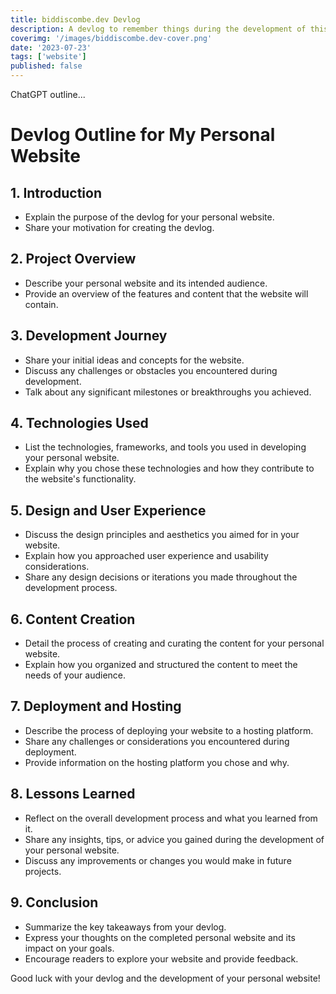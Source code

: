 ```yaml
---
title: biddiscombe.dev Devlog
description: A devlog to remember things during the development of this site
coverimg: '/images/biddiscombe.dev-cover.png'
date: '2023-07-23'
tags: ['website']
published: false
---
```


ChatGPT outline...

# Devlog Outline for My Personal Website

## 1. Introduction

- Explain the purpose of the devlog for your personal website.
- Share your motivation for creating the devlog.

## 2. Project Overview

- Describe your personal website and its intended audience.
- Provide an overview of the features and content that the website will contain.

## 3. Development Journey

- Share your initial ideas and concepts for the website.
- Discuss any challenges or obstacles you encountered during development.
- Talk about any significant milestones or breakthroughs you achieved.

## 4. Technologies Used

- List the technologies, frameworks, and tools you used in developing your personal website.
- Explain why you chose these technologies and how they contribute to the website's functionality.

## 5. Design and User Experience

- Discuss the design principles and aesthetics you aimed for in your website.
- Explain how you approached user experience and usability considerations.
- Share any design decisions or iterations you made throughout the development process.

## 6. Content Creation

- Detail the process of creating and curating the content for your personal website.
- Explain how you organized and structured the content to meet the needs of your audience.

## 7. Deployment and Hosting

- Describe the process of deploying your website to a hosting platform.
- Share any challenges or considerations you encountered during deployment.
- Provide information on the hosting platform you chose and why.

## 8. Lessons Learned

- Reflect on the overall development process and what you learned from it.
- Share any insights, tips, or advice you gained during the development of your personal website.
- Discuss any improvements or changes you would make in future projects.

## 9. Conclusion

- Summarize the key takeaways from your devlog.
- Express your thoughts on the completed personal website and its impact on your goals.
- Encourage readers to explore your website and provide feedback.

Good luck with your devlog and the development of your personal website!
